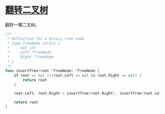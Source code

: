 # [翻转二叉树](https://leetcode-cn.com/problems/invert-binary-tree/)

翻转一棵二叉树。

```go
/**
 * Definition for a binary tree node.
 * type TreeNode struct {
 *     Val int
 *     Left *TreeNode
 *     Right *TreeNode
 * }
 */
func invertTree(root *TreeNode) *TreeNode {
    if root == nil ||(root.Left == nil && root.Right == nil) {
		return root
	}

	root.Left, root.Right = invertTree(root.Right), invertTree(root.Left)

	return root
}
```
